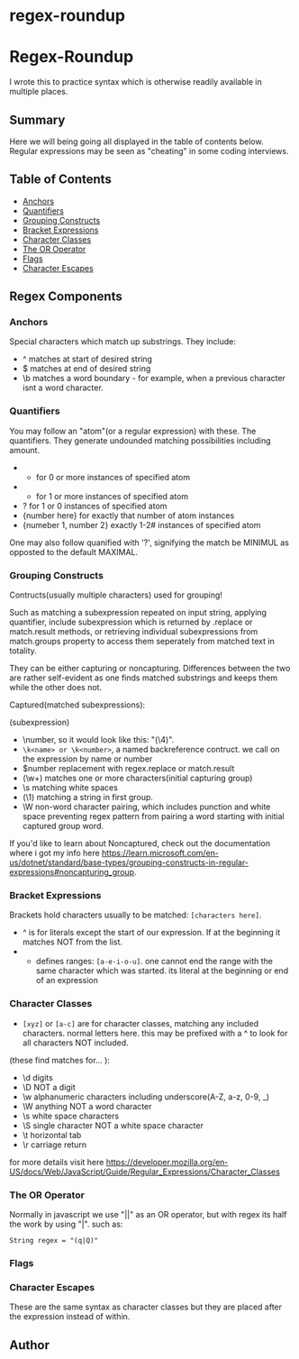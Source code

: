 # regex-roundup

# Regex-Roundup

I wrote this to practice syntax which is otherwise readily available in multiple places.

## Summary

Here we will being going all displayed in the table of contents below. Regular expressions may be seen as "cheating" in some coding interviews.

## Table of Contents

- [Anchors](#anchors)
- [Quantifiers](#quantifiers)
- [Grouping Constructs](#grouping-constructs)
- [Bracket Expressions](#bracket-expressions)
- [Character Classes](#character-classes)
- [The OR Operator](#the-or-operator)
- [Flags](#flags)
- [Character Escapes](#character-escapes)

## Regex Components

### Anchors

Special characters which match up substrings. They include:

-  ^ matches at start of desired string
-  $ matches at end of desired string
-  \b matches a word boundary - for example, when a previous character isnt a word character.

### Quantifiers

You may follow an "atom"(or a regular expression) with these. The quantifiers. They generate undounded matching possibilities including amount.

-  * for 0 or more instances of specified atom
-  + for 1 or more instances of specified atom
-  ? for 1 or 0 instances of specified atom   
-  {number here} for exactly that number of atom instances
-  {numeber 1, number 2} exactly 1-2# instances of specified atom

One may also follow quanified with '?', signifying the match be MINIMUL as opposted to the default MAXIMAL.

### Grouping Constructs

Contructs(usually multiple characters) used for grouping! 

Such as matching a subexpression repeated on input string, applying quantifier, include subexpression which is returned by .replace or match.result methods, or retrieving individual subexpressions from match.groups property to access them seperately from matched text in totality. 

They can be either capturing or noncapturing. Differences between the two are rather self-evident as one finds matched substrings and keeps them while the other does not. 

Captured(matched subexpressions):

(subexpression)

-  \number, so it would look like this: "(\4)".
-  `\k<name> or \k<number>`, a named backreference contruct. we call on the expression by name or number
-  $number replacement with regex.replace or match.result
-  (\w+) matches one or more characters(initial capturing group)
-  \s matching white spaces
-  (\1) matching a string in first group.
-  \W non-word character pairing, which includes punction and white space preventing regex pattern from pairing a word starting with initial captured group word.

If you'd like to learn about Noncaptured, check out the documentation where i got my info here https://learn.microsoft.com/en-us/dotnet/standard/base-types/grouping-constructs-in-regular-expressions#noncapturing_group. 
### Bracket Expressions

Brackets hold characters usually to be matched: `[characters here]`. 

-  ^ is for literals except the start of our expression. If at the beginning it matches NOT from the list.
-  - defines ranges: `[a-e-i-o-u]`. one cannot end the range with the same character which was started. its literal at the beginning or end of an expression

### Character Classes

-  `[xyz]` or `[a-c]` are for character classes, matching any included characters. normal letters here. this may be prefixed with a ^ to look for all characters NOT included.

(these find matches for... ):
-  \d digits
-  \D NOT a digit
-  \w alphanumeric characters including underscore(A-Z, a-z, 0-9, _)
-  \W anything NOT a word character
-  \s white space characters
-  \S single character NOT a white space character
-  \t horizontal tab
-  \r carriage return

for more details visit here https://developer.mozilla.org/en-US/docs/Web/JavaScript/Guide/Regular_Expressions/Character_Classes

### The OR Operator

Normally in javascript we use "||" as an OR operator, but with regex its half the work by using "|".
such as:

`String regex = "(q|Q)"`

### Flags



### Character Escapes

These are the same syntax as character classes but they are placed after the expression instead of within.

## Author


